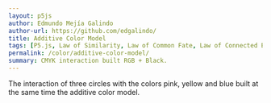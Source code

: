 ```yaml
---
layout: p5js
author: Edmundo Mejía Galindo
author-url: https://github.com/edgalindo/
title: Additive Color Model
tags: [P5.js, Law of Similarity, Law of Common Fate, Law of Connected Elements, Law of Multistable Perception, Law of Relativity of Properties, Law of Symmetry, color, chance, repeat]
permalink: /color/additive-color-model/
summary: CMYK interaction built RGB + Black.
---
```

The interaction of three circles with the colors pink, yellow and blue built at the same time the additive color model.
